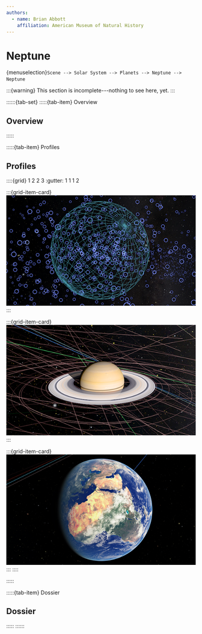 ```yaml
---
authors:
  - name: Brian Abbott
    affiliation: American Museum of Natural History
---
```



# Neptune

{menuselection}`Scene --> Solar System --> Planets --> Neptune --> Neptune`


:::{warning}
This section is incomplete---nothing to see here, yet.
:::




::::::{tab-set}
:::::{tab-item} Overview

## Overview


:::::


:::::{tab-item} Profiles

## Profiles

::::{grid} 1 2 2 3
:gutter: 1 1 1 2

:::{grid-item-card} [](/profiles/default/index)
[![default profile](/profiles/default/profile_default_icon.png)](/profiles/default/index)
:::


:::{grid-item-card} [](/profiles/default-full/index)
[![default-full profile](/profiles/default-full/profile_default_full_icon.png)](/profiles/default-full/index)
:::


:::{grid-item-card} [](/profiles/offline/index)
[![offline profile](/profiles/offline/profile_offline_icon.png)](/profiles/offline/index)
:::
::::

:::::


:::::{tab-item} Dossier

## Dossier
:::::
::::::

